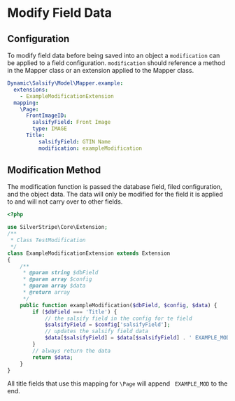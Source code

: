 # Modify Field Data
## Configuration
To modify field data before being saved into an object a `modification` can be applied to a field configuration.
`modification` should reference a method in the Mapper class or an extension applied to the Mapper class.
```yaml
Dynamic\Salsify\Model\Mapper.example:
  extensions:
    - ExampleModificationExtension
  mapping:
    \Page:
      FrontImageID:
        salsifyField: Front Image
        type: IMAGE
      Title:
          salsifyField: GTIN Name
          modification: exampleModification
```

## Modification Method
The modification function is passed the database field, filed configuration, and the object data.
The data will only be modified for the field it is applied to and will not carry over to other fields.
```php
<?php

use SilverStripe\Core\Extension;
/**
 * Class TestModification
 */
class ExampleModificationExtension extends Extension
{
    /**
     * @param string $dbField
     * @param array $config
     * @param array $data
     * @return array
     */
    public function exampleModification($dbField, $config, $data) {
        if ($dbField === 'Title') {
            // the salsify field in the config for te field
            $salsifyField = $config['salsifyField'];
            // updates the salsify field data
            $data[$salsifyField] = $data[$salsifyField] . ' EXAMPLE_MOD';
        }
        // always return the data
        return $data;
    }
}
```

All title fields that use this mapping for `\Page` will append ` EXAMPLE_MOD` to the end.
